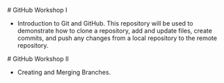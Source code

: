 \# GitHub Workshop I

* Introduction to Git and GitHub. This repository will be used to demonstrate how to clone a repository, add and update files, create commits, and push any changes from a local repository to the remote repository.



\# GitHub Workshop II

* Creating and Merging Branches.





